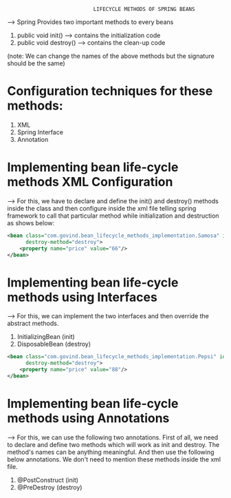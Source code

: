                                 LIFECYCLE METHODS OF SPRING BEANS

--> Spring Provides two important methods to every beans

1. public void init() --> contains the initialization code
2. public void destroy() --> contains the clean-up code

(note: We can change the names of the above methods but the signature should be the same)

# Configuration techniques for these methods:

1. XML
2. Spring Interface
3. Annotation

# Implementing bean life-cycle methods XML Configuration

--> For this, we have to declare and define the init() and destroy() methods inside the class
and then configure inside the xml file telling spring framework to call that particular method while initialization and
destruction as shows below:

```xml
<bean class="com.govind.bean_lifecycle_methods_implementation.Samosa" id="samosa" init-method="init"
      destroy-method="destroy">
    <property name="price" value="66"/>
</bean>

```

# Implementing bean life-cycle methods using Interfaces
--> For this, we can implement the two interfaces and then override the abstract methods.
1. InitializingBean (init)
2. DisposableBean (destroy)

```xml
<bean class="com.govind.bean_lifecycle_methods_implementation.Pepsi" id="pepsi" init-method="afterPropertiesSet"
      destroy-method="destroy">
    <property name="price" value="88"/>
</bean>

```


# Implementing bean life-cycle methods using Annotations
--> For this, we can use the following two annotations. First of all, we need to declare and define two methods which will
work as init and destroy. The method's names can be anything meaningful. And then use the following below annotations.
We don't need to mention these methods inside the xml file.
1. @PostConstruct (init)
2. @PreDestroy    (destroy)









